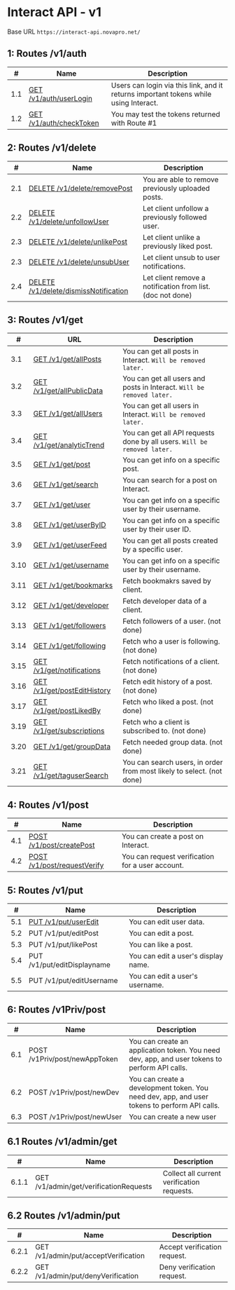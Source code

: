 # Interact API - v1
Base URL ``https://interact-api.novapro.net/``

## 1: Routes /v1/auth

| # | Name | Description |
| -- | -- | -- |
| 1.1 | [GET /v1/auth/userLogin](./auth/userlogin/readme.md) | Users can login via this link, and it returns important tokens while using Interact. |
| 1.2 | [GET /v1/auth/checkToken](./auth/checktoken/readme.md) | You may test the tokens returned with Route #1|

## 2: Routes /v1/delete

| # | Name | Description |
| -- | -- | -- |
| 2.1 | [DELETE /v1/delete/removePost](./delete/removePost/readme.md) | You are able to remove previously uploaded posts. |
| 2.2 | [DELETE /v1/delete/unfollowUser](./delete/unfollowUser/readme.md) | Let client unfollow a previously followed user. |
| 2.3 | [DELETE /v1/delete/unlikePost](./delete/unlikePost/readme.md) | Let client unlike a previously liked post. |
| 2.3 | [DELETE /v1/delete/unsubUser](./delete/unsubUser/readme.md) | Let client unsub to user notifications. |
| 2.4 | [DELETE /v1/delete/dismissNotification](./delete/dismissNotification/readme.md) | Let client remove a notification from list. (doc not done) |

## 3: Routes /v1/get

| # | URL | Description |
| -- | -- | -- |
| 3.1 | [GET /v1/get/allPosts](./get/allPosts/readme.md) | You can get all posts in Interact. `Will be removed later.` |
| 3.2 | [GET /v1/get/allPublicData](./get/allPublicData/readme.md) | You can get all users and posts in Interact. `Will be removed later.` |
| 3.3 | [GET /v1/get/allUsers](./get/allUsers/readme.md)| You can get all users in Interact. `Will be removed later.` |
| 3.4 | [GET /v1/get/analyticTrend](./get/analyticTrend/readme.md) | You can get all API requests done by all users. `Will be removed later.` |
| 3.5 | [GET /v1/get/post](./get/post/readme.md) | You can get info on a specific post. |
| 3.6 | [GET /v1/get/search](./get/search/readme.md) | You can search for a post on Interact. |
| 3.7 | [GET /v1/get/user](./get/user/readme.md) | You can get info on a specific user by their username. |
| 3.8 | [GET /v1/get/userByID](./get/userByID/readme.md) | You can get info on a specific user by their user ID. |
| 3.9 | [GET /v1/get/userFeed](./get/userFeed/readme.md) | You can get all posts created by a specific user. |
| 3.10 | [GET /v1/get/username](./get/username/readme.md) | You can get info on a specific user by their username. | <!-- this api is redundant, as /v1/get/user supplies the same information as well as some more -->
| 3.11 | [GET /v1/get/bookmarks](./get/bookmarks/readme.md) | Fetch bookmakrs saved by client. | 
| 3.12 | [GET /v1/get/developer](./get/developer/readme.md) | Fetch developer data of a client. | 
| 3.13 | [GET /v1/get/followers](./get/followers/readme.md) | Fetch followers of a user. (not done) | 
| 3.14 | [GET /v1/get/following](./get/following/readme.md) | Fetch who a user is following. (not done) | 
| 3.15 | [GET /v1/get/notifications](./get/notifications/readme.md) | Fetch notifications of a client. (not done) | 
| 3.16 | [GET /v1/get/postEditHistory](./get/postEditHistory/readme.md) | Fetch edit history of a post. (not done) | 
| 3.17 | [GET /v1/get/postLikedBy](./get/postLikedBy/readme.md) | Fetch who liked a post. (not done) | 
| 3.19 | [GET /v1/get/subscriptions ](./get/subscriptions/readme.md) |  Fetch who a client is subscribed to. (not done) | 
| 3.20 | [GET /v1/get/groupData ](./get/groupData/readme.md) | Fetch needed group data. (not done) | 
| 3.21 | [GET /v1/get/taguserSearch ](./get/taguserSearch/readme.md) | You can search users, in order from most likely to select. (not done) | 

## 4: Routes /v1/post

| # | Name | Description |
| -- | -- | -- |
| 4.1 | [POST /v1/post/createPost](./post/createPost/readme.md) | You can create a post on Interact. |
| 4.2 | [POST /v1/post/requestVerify](./post/requestVerify/readme.md) | You can request verification for a user account. |

## 5: Routes /v1/put

| # | Name | Description |
| -- | -- | -- |
| 5.1 | [PUT /v1/put/userEdit](./put/userEdit/readme.md) | You can edit user data. |
| 5.2 | PUT /v1/put/editPost | You can edit a post. |
| 5.3 | PUT /v1/put/likePost | You can like a post. |
| 5.4 | PUT /v1/put/editDisplayname | You can edit a user's display name. |
| 5.5 | PUT /v1/put/editUsername | You can edit a user's username. |

## 6: Routes /v1Priv/post

| # | Name | Description |
| -- | -- | -- |
| 6.1 | POST /v1Priv/post/newAppToken | You can create an application token. You need dev, app, and user tokens to perform API calls.|
| 6.2 | POST /v1Priv/post/newDev | You can create a development token. You need dev, app, and user tokens to perform API calls.|
| 6.3 | POST /v1Priv/post/newUser | You can create a new user |

## 6.1 Routes /v1/admin/get

| # | Name | Description |
| -- | -- | -- |
| 6.1.1 | GET /v1/admin/get/verificationRequests | Collect all current verification requests. |

## 6.2 Routes /v1/admin/put

| # | Name | Description |
| -- | -- | -- |
| 6.2.1 | GET /v1/admin/put/acceptVerification | Accept verification request. |
| 6.2.2 | GET /v1/admin/put/denyVerification | Deny verification request. |

